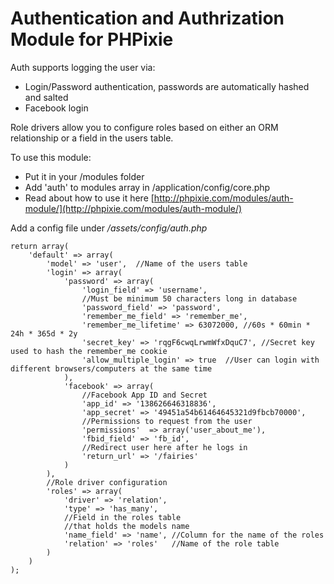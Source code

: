 Authentication and Authrization Module for PHPixie
====================

Auth supports logging the user via:

* Login/Password authentication, passwords are automatically hashed and salted
* Facebook login

Role drivers allow you to configure roles based on either an ORM relationship or a field in the users table.

To use this module:

* Put it in your /modules folder
* Add 'auth' to modules array in /application/config/core.php
* Read about how to use it here [http://phpixie.com/modules/auth-module/](http://phpixie.com/modules/auth-module/)

Add a config file under */assets/config/auth.php*

	return array(
	    'default' => array(
	        'model' => 'user',	//Name of the users table
	        'login' => array(
	            'password' => array(
	                'login_field' => 'username',
	                //Must be minimum 50 characters long in database
	                'password_field' => 'password',
	                'remember_me_field' => 'remember_me',
					'remember_me_lifetime' => 63072000,	//60s * 60min * 24h * 365d * 2y
					'secret_key' => 'rqgF6cwqLrwmWfxDquC7',	//Secret key used to hash the remember_me cookie
					'allow_multiple_login' => true	//User can login with different browsers/computers at the same time
	            ),
	            'facebook' => array(
	                //Facebook App ID and Secret
	                'app_id' => '138626646318836',
	                'app_secret' => '49451a54b61464645321d9fbcb70000',
	                //Permissions to request from the user
	                'permissions'  => array('user_about_me'),
	    			'fbid_field' => 'fb_id',
	                //Redirect user here after he logs in
	                'return_url' => '/fairies'
	            )
	        ),
	        //Role driver configuration
	        'roles' => array(
	            'driver' => 'relation',
	            'type' => 'has_many',
	            //Field in the roles table
	            //that holds the models name
	            'name_field' => 'name',	//Column for the name of the roles
	            'relation' => 'roles'	//Name of the role table
	        )
	    )
	);
